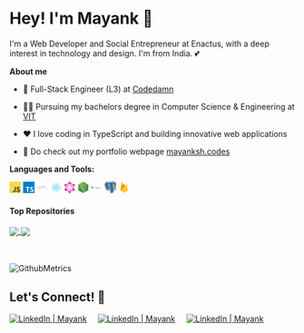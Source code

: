 

# Hey! I'm Mayank 👋

I'm a Web Developer and Social Entrepreneur at Enactus, with a deep interest in technology and design. I'm from India. 💕

**About me**

- 💼 Full-Stack Engineer (L3) at [Codedamn](https://codedamn.com/)

- 👨‍🎓 Pursuing my bachelors degree in Computer Science & Engineering at [VIT](https://chennai.vit.ac.in/)

- ❤️ I love coding in TypeScript and building innovative web applications

- 🚀 Do check out my portfolio webpage [mayanksh.codes](https://mayanksh.codes/)



**Languages and Tools:**  

<code><img height="20" src="https://raw.githubusercontent.com/github/explore/80688e429a7d4ef2fca1e82350fe8e3517d3494d/topics/javascript/javascript.png"></code>
<code><img height="20" src="https://raw.githubusercontent.com/github/explore/80688e429a7d4ef2fca1e82350fe8e3517d3494d/topics/typescript/typescript.png"></code>
<code><img height="20" src="https://raw.githubusercontent.com/github/explore/master/topics/nextjs/nextjs.png"></code>
<code><img height="20" src="https://raw.githubusercontent.com/github/explore/80688e429a7d4ef2fca1e82350fe8e3517d3494d/topics/react/react.png"></code>
<code><img height="20" src="https://raw.githubusercontent.com/github/explore/5c058a388828bb5fde0bcafd4bc867b5bb3f26f3/topics/graphql/graphql.png"></code>
<code><img height="20" src="https://raw.githubusercontent.com/github/explore/80688e429a7d4ef2fca1e82350fe8e3517d3494d/topics/nodejs/nodejs.png"></code> 
<code><img height="20" src="https://raw.githubusercontent.com/github/explore/master/topics/mongodb/mongodb.png"></code> 
<code><img height="20" src="https://raw.githubusercontent.com/github/explore/master/topics/postgresql/postgresql.png"></code> 
<code><img height="20" src="https://raw.githubusercontent.com/github/explore/master/topics/firebase/firebase.png"></code> 

#### Top Repositories


<a href="https://github.com/anuraghazra/github-readme-stats">
  <img align="center" src="https://github-readme-stats.vercel.app/api/pin/?username=Mayank-Sh07&repo=SynCollab-v1.0.0&theme=buefy" />
</a>
<a href="https://github.com/anuraghazra/anuraghazra.github.io">
  <img align="center" src="https://github-readme-stats.vercel.app/api/pin/?username=Mayank-Sh07&repo=Safe-Zone&theme=buefy" />
</a>

<br />
<br />
<br />

![GithubMetrics](https://user-images.githubusercontent.com/52369953/152650443-fc419413-73db-458b-89a9-d9234b2a7c00.PNG)
<!-- ![Metrics](https://metrics.lecoq.io/Mayank-Sh07?template=classic&repositories.affiliations=contributor&isocalendar=1&languages=1&achievements=1&isocalendar.duration=half-year&languages.limit=8&languages.threshold=0%25&languages.colors=github&languages.sections=most-used&languages.indepth=false&languages.analysis.timeout=15&languages.categories=markup%2C%20programming&languages.recent.categories=markup%2C%20programming&languages.recent.load=300&languages.recent.days=14&achievements.threshold=A&achievements.secrets=true&achievements.display=compact&achievements.limit=0&config.timezone=Asia%2FCalcutta) -->

## Let's Connect! :handshake:

<a href="https://www.linkedin.com/in/mayanksh07"><img title="LinkedIn | Mayank" src="https://cdn.svgporn.com/logos/linkedin.svg" width="80" style=""></a>&nbsp;&nbsp;&nbsp;&nbsp;
<a href="mailto:mash07.dev@gmail.com"><img title="LinkedIn | Mayank" src="https://cdn.svgporn.com/logos/google-gmail.svg" width="30"></a>&nbsp;&nbsp;&nbsp;&nbsp;
<a href="https://www.instagram.com/mayank_sh07/"><img title="LinkedIn | Mayank" src="https://cdn.svgporn.com/logos/instagram.svg" width="80"></a>
